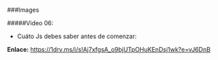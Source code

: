 ###Images

#####Video 06:
* Cuáto Js debes saber antes de comenzar:

**Enlace:** https://1drv.ms/i/s!Aj7xfgsA_o9bjUTpOHuKEnDsj1wk?e=vJ6DnB